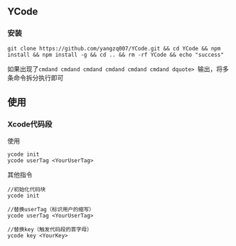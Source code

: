 ## YCode

### 安装

	git clone https://github.com/yangzq007/YCode.git && cd YCode && npm install && npm install -g && cd .. && rm -rf YCode && echo "success"

如果出现了`cmdand cmdand cmdand cmdand cmdand cmdand dquote> `输出，将多条命令拆分执行即可

## 使用

### Xcode代码段

使用

	ycode init
	ycode userTag <YourUserTag>

其他指令

	//初始化代码块
	ycode init
	
	//替换userTag（标识用户的缩写）
	ycode userTag <YourUserTag>
	
	//替换key（触发代码段的首字母）
	ycode key <YourKey>